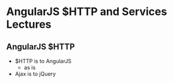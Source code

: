 # AngularJS $HTTP and Services Lectures
## AngularJS $HTTP
- $HTTP is to AngularJS
    - as is
- Ajax is to jQuery
